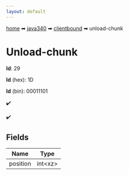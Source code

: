 ```yaml
---
layout: default
---
```


[home](/) ➡ [java340](/protocol/java340) ➡ [clientbound](/protocol/java340/clientbound) ➡ unload-chunk

# Unload-chunk

**Id**: 29

**Id** (hex): 1D

**Id** (bin): 00011101

✔️

✔️

## Fields

Name | Type
---|---
position | int&lt;xz&gt;

